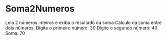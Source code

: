 # Soma2Numeros
Leia 2 números inteiros e exiba o resultado da soma:Cálculo da soma entre dois números.  Digite o primeiro número: 30 Digite o segundo número: 40  Soma: 70
